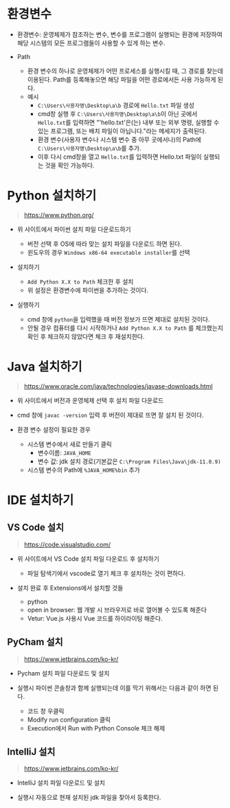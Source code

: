 # 환경변수

- 환경변수: 운영체제가 참조하는 변수, 변수를 프로그램이 실행되는 환경에 저장하여 해당 시스템의 모든 프로그램들이 사용할 수 있게 하는 변수.



- Path
  - 환경 변수의 하나로 운영체제가 어떤 프로세스를 실행시킬 때, 그 경로를 찾는데 이용된다. Path를 등록해놓으면 해당 파일을 어떤 경로에서든 사용 가능하게 된다.
  - 예시
    - `C:\Users\사용자명\Desktop\a\b` 경로에 `Hello.txt` 파일 생성
    - cmd창 실행 후 `C:\Users\사용자명\Desktop\a\b`이 아닌 곳에서 `Hello.txt`를 입력하면 "'hello.txt'은(는) 내부 또는 외부 명령, 실행할 수 있는 프로그램, 또는 배치 파일이 아닙니다."라는 메세지가 출력된다.
    - 환경 변수(사용자 변수나 시스템 변수 중 아무 곳에서나)의 Path에 `C:\Users\사용자명\Desktop\a\b`를 추가.
    - 이후 다시 cmd창을 열고  `Hello.txt`를 입력하면 Hello.txt 파일이 실행되는 것을 확인 가능하다.





# Python 설치하기

> https://www.python.org/

- 위 사이트에서 파이썬 설치 파일 다운로드하기
  - 버전 선택 후 OS에 따라 맞는 설치 파일을 다운로드 하면 된다.
  - 윈도우의 경우 `Windows x86-64 executable installer`를 선택



- 설치하기
  - `Add Python X.X to Path` 체크한 후 설치
  - 위 설정은 환경변수에 파이썬을 추가하는 것이다.



- 실행하기
  - cmd 창에 `python`을 입력했을 때 버전 정보가 뜨면 제대로 설치된 것이다.
  - 안될 경우 컴퓨터를 다시 시작하거나 `Add Python X.X to Path` 를 체크했는지 확인 후 체크하지 않았다면 체크 후 재설치한다.







# Java 설치하기

> https://www.oracle.com/java/technologies/javase-downloads.html

- 위 사이트에서 버전과 운영체제 선택 후 설치 파일 다운로드



- cmd 창에 `javac -version` 입력 후 버전이 제대로 뜨면 잘 설치 된 것이다.



- 환경 변수 설정이 필요한 경우
  - 시스템 변수에서 새로 만들기 클릭 
    - 변수이름: `JAVA_HOME`
    - 변수 값: jdk 설치 경로(기본값은 `C:\Program Files\Java\jdk-11.0.9)`
  - 시스템 변수의 Path에 `%JAVA_HOME%bin` 추가







# IDE 설치하기

## VS Code 설치

> https://code.visualstudio.com/

- 위 사이트에서 VS Code 설치 파일 다운로드 후 설치하기
  - 파일 탐색기에서 vscode로 열기 체크 후 설치하는 것이 편하다.



- 설치 완료 후 Extensions에서 설치할 것들
  - python
  - open in browser: 웹 개발 시 브라우저로 바로 열어볼 수 있도록 해준다
  - Vetur: Vue.js 사용시 Vue 코드를 하이라이팅 해준다.





## PyCham 설치

> https://www.jetbrains.com/ko-kr/

- Pycham 설치 파일 다운로드 및 설치



- 실행시 파이썬 콘솔창과 함께 실행되는데 이를 막기 위해서는 다음과 같이 하면 된다.
  - 코드 창 우클릭
  - Modify run configuration 클릭
  - Execution에서 Run with Python Console 체크 해제





## IntelliJ 설치

> https://www.jetbrains.com/ko-kr/

- IntelliJ 설치 파일 다운로드 및 설치



- 실행시 자동으로 현재 설치된 jdk 파일을 찾아서 등록한다.

